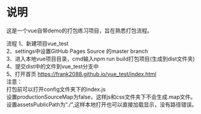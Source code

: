 # 说明
这是一个vue自带demo的打包练习项目，旨在熟悉打包流程。

流程
1、新建项目vue_test
<br>
2、settings中设置GitHub Pages Source 的master branch
<br>
3、进入本地vue项目目录，cmd输入npm run build打包项目(生成到dist文件夹)
<br>
4、提交dist中的文件到vue_test分支中
<br>
5、打开首页 https://frank2088.github.io/vue_test/index.html
<br>
注意：
<br>
打包前可以打开config文件夹下的index.js
<br>
设置productionSourceMap为false，这样js和css文件夹下不会生成.map文件。
<br>
设置assetsPublicPath为"./",这样本地打开也可以直接加载显示，没有路径错误。
<br>
